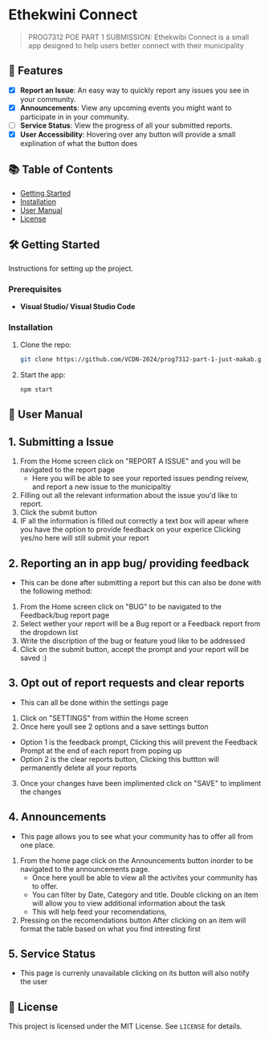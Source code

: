 # Ethekwini Connect

> PROG7312 POE PART 1 SUBMISSION:
> Ethekwibi Connect is a small app designed to help users better connect with their municipality

## 🚀 Features

- [x] **Report an Issue**: An easy way to quickly report any issues you see in your community.
- [x] **Announcements**: View any upcoming events you might want to participate in in your community.
- [ ] **Service Status**: View the progress of all your submitted reports.
- [x] **User Accessibility**: Hovering over any button will provide a small explination of what the button does

## 📚 Table of Contents

- [Getting Started](#(https://github.com/just-makab/PROG7312_Ethekwini-Connect/blob/master/README.md#%EF%B8%8F-getting-started))
- [Installation](#installation)
- [User Manual](##usermanual)
- [License](#license)


## 🛠️ Getting Started

Instructions for setting up the project.

### Prerequisites
- **Visual Studio/ Visual Studio Code**

### Installation
1. Clone the repo:
    ```bash
    git clone https://github.com/VCDN-2024/prog7312-part-1-just-makab.git
    ```
2. Start the app:
    ```bash
    npm start
    ```

## 📙 User Manual
## 1. Submitting a Issue

1. From the Home screen click on "REPORT A ISSUE" and you will be navigated to the report page
   - Here you will be able to see your reported issues pending reivew, and report a new issue to the municipaltiy
2. Filling out all the relevant information about the issue you'd like to report.
3. Click the submit button
4. IF all the information is filled out correctly a text box will apear where you have the option to provide feedback on your experice
   Clicking yes/no here will still submit your report

## 2. Reporting an in app bug/ providing feedback
- This can be done after submitting a report but this can also be done with the following method:

1. From the Home screen click on "BUG" to be navigated to the Feedback/bug report page
2. Select wether your report will be a Bug report or a Feedback report from the dropdown list
3. Write the discription of the bug or feature youd like to be addressed
4. Click on the submit button, accept the prompt and your report will be saved :)

## 3. Opt out of report requests and clear reports
- This can all be done within the settings page
  
1. Click on "SETTINGS" from within the Home screen
2. Once here youll see 2 options and a save settings button
  - Option 1 is the feedback prompt, Clicking this will prevent the Feedback Prompt at the end of each report from poping up
  - Option 2 is the clear reports button, Clicking this buttton will permanently delete all your reports
3. Once your changes have been implimented click on "SAVE" to impliment the changes

## 4. Announcements
- This page allows you to see what your community has to offer all from one place.
1. From the home page click on the Announcements button inorder to be navigated to the announcements page.
   -  Once here youll be able to view all the activites your community has to offer.
   -  You can filter by Date, Category and title. Double clicking on an item will allow you to view additional information about the task
   -  This will help feed your recomendations,
2. Pressing on the recomendations button After clicking on an item will format the table based on what you find intresting first

  
## 5. Service Status
- This page is currenly unavailable clicking on its button will also notify the user 

## 📄 License

This project is licensed under the MIT License. See `LICENSE` for details.



